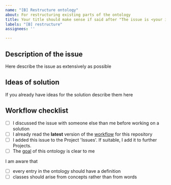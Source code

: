 ```yaml
---
name: "[B] Restructure ontology"
about: For restructuring existing parts of the ontology
title: Your title should make sense if said after "The issue is <your issue title>"
labels: "[B] restructure"
assignees: ''

---
```


## Description of the issue

Here describe the issue as extensively as possible

## Ideas of solution

If you already have ideas for the solution describe them here

## Workflow checklist

- [ ] I discussed the issue with someone else than me before working on a solution
- [ ] I already read the **latest** version of the [workflow](https://github.com/OpenEnergyPlatform/ontology/blob/dev/CONTRIBUTE.md) for this repository
- [ ] I added this issue to the Project 'Issues'. If suitable, I add it to further Projects. 
- [ ] The [goal](https://github.com/OpenEnergyPlatform/ontology/blob/dev/README.md) of this ontology is clear to me 

I am aware that
- [ ] every entry in the ontology should have a definition
- [ ] classes should arise from concepts rather than from words
